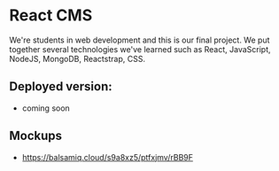 # React CMS

We're students in web development and this is our final project.
We put together several technologies we've learned such as React, JavaScript, NodeJS, MongoDB, Reactstrap, CSS.


## Deployed version:                               
- coming soon

## Mockups
- https://balsamiq.cloud/s9a8xz5/ptfxjmv/rBB9F
